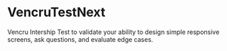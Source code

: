 # VencruTestNext
Vencru Intership Test to validate your ability to design simple responsive screens, ask questions, and evaluate edge cases.
